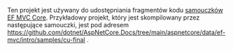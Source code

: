 Ten projekt jest używany do udostępniania fragmentów kodu [samouczków EF MVC Core](https://docs.microsoft.com/aspnet/core/data/ef-mvc/intro). Przykładowy projekt, który jest skompilowany przez następujące samouczki, jest pod adresem https://github.com/dotnet/AspNetCore.Docs/tree/main/aspnetcore/data/ef-mvc/intro/samples/cu-final .
